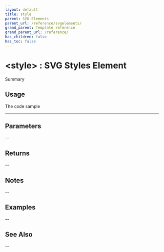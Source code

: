 ```yaml
---
layout: default
title: style
parent: SVG Elements
parent_url: /reference/svgelements/
grand_parent: Template reference
grand_parent_url: /reference/
has_children: false
has_toc: false
---
```


# &lt;style&gt; : SVG Styles Element

Summary

## Usage

 The code sample

---

## Parameters

--

## Returns 

--

## Notes


-- 

## Examples


--


## See Also


--

